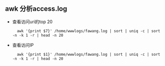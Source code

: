 ## awk 分析access.log
- 查看访问uri的top 20

		awk '{print $7}' /home/wwwlogs/fawang.log | sort | uniq -c | sort -n -k 1 -r | head -n 20
- 查看访问IP

		awk '{print $1}' /home/wwwlogs/fawang.log | sort | uniq -c | sort -n -k 1 -r | head -n 20